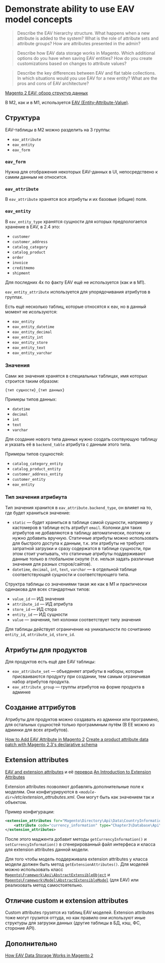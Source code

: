 # Demonstrate ability to use EAV model concepts

>Describe the EAV hierarchy structure. What happens when a new attribute is added to the system? What is the role of attribute sets and attribute groups? How are attributes presented in the admin?

>Describe how EAV data storage works in Magento. Which additional options do you have when saving EAV entities? How do you create customizations based on changes to attribute values?

>Describe the key differences between EAV and flat table collections. In which situations would you use EAV for a new entity? What are the pros and cons of EAV architecture?

[Magento 2 EAV: обзор структур данных](https://habr.com/ru/post/441122/)

В M2, как и в M1, используется [EAV (Entity-Attribute-Value)](https://en.wikipedia.org/wiki/Entity%E2%80%93attribute%E2%80%93value_model). 

## Структура

EAV-таблицы в M2 можно разделить на 3 группы:

* `eav_attribute`
* `eav_entity`
* `eav_form`

### `eav_form`

Нужна для отображения некоторых EAV-данных в UI, непосредствено к самим данным не относится.

### `eav_attribute`

В `eav_attribute` хранятся все атрибуты и их базовые (общие) поля.

### `eav_entity`

В `eav_entity_type` хранятся сущности для которых предпологается хранение в EAV, в 2.4 это:

* `customer`
* `customer_address`
* `catalog_category`
* `catalog_product`
* `order`
* `invoice`
* `creditmemo`
* `shipment`

Для последних 4х по факту EAV ещё не используется (как и в M1).

`eav_entity_attribute` используется для упорядочивания атрибутов в группах.

Есть ещё несколько таблиц, которые относятся к eav, но в данный момент не исользуются:

* `eav_entity`
* `eav_entity_datetime`
* `eav_entity_decimal`
* `eav_entity_int`
* `eav_entity_store`
* `eav_entity_text`
* `eav_entity_varchar`

### Значения

Сами же значения хранятся в специальных таблицах, имя которых строится таким образом:
```
{тип сущности}_{тип данных}
```

Примеры типов данных:

* `datetime`
* `decimal`
* `int`
* `text`
* `varchar`

Для создание нового типа данных нужно создать соотвующую таблицу и указать её в `backend_table` атрибута с данным этого типа.

Примеры типов сущностей:

* `catalog_category_entity`
* `catalog_product_entity`
* `customer_address_entity`
* `customer_entity`
* `eav_entity`

### Тип значения атрибиута

Тип значения хранится в `eav_attribute.backend_type`, он влияет на то, где будет храниться значение:

* `static` — будет храниться в таблице самой сущности, например у кастомеров в таблице есть атрибут `email`. Колонки для таких атрибутов не добавляются в таблицу автоматически, поэтому их нужно добавить вручную. Статичные атрибуты можно использовать для быстрого доступа к данным, т.к. эти атрибуты не требуют затратной загрузки и сразу содержатся в таблице сущности, при этом стоит учитывать, что статичные атрибуты поддерживают данные только в глобальном скоупе (т.е. нельзя задать различные значения для разных сторов/сайтов).
* `datetime`, `decimal`, `int`, `text`, `varchar` — в отдельной таблице соответствующей сущности и соответствующего типа.

Структра таблицы со значениями такая же как в M1 и практически одинакова для всех стандартных типов:

* `value_id` — ИД значения
* `attribute_id` — ИД атрибута
* `store_id` — ИД стора
* `entity_id` — ИД сущности
* `value` — значения, тип колонки соответствует типу значения

Для таблицы действует ограничение на уникальности по сочитанию `entity_id`, `attribute_id`, `store_id`.

## Атрибуты для продуктов

Для продуктов есть ещё две EAV таблицы:

* `eav_attribute_set` — объеденяет атрибуты в наборы, которые присваиваются продукту при создании, тем самым ограничивая набор атрибутов продукта.
* `eav_attribute_group` — группы атрибутов на форме продукта в админке

## Создание аттрибутов

Атрибуты для продуктов можно создавать из админки или программно, для остальных сущностей только программным путём (В EE можно из админки для всех атрибутов).

[How to Add EAV Attribute in Magento 2](https://www.mageplaza.com/devdocs/how-create-eav-attribute-magento-2.html)
[Create a product attribute data patch with Magento 2.3's declarative schema](https://markshust.com/2019/02/19/create-product-attribute-data-patch-magento-2.3-declarative-schema/)

## Extension attributes

[EAV and extension attributes](https://devdocs.magento.com/guides/v2.4/extension-dev-guide/attributes.html) и её [перевод](https://sfhub.ru/?p=448)
[An Introduction to Extension Attributes](https://store.fooman.co.nz/blog/an-introduction-to-extension-attributes.html)

Extension attributes позволяют добавлять дополнительные поле к моделям. Они конфигурируются в _`<module-dir>`/etc/extension\_attrubutes.xml_. Они могут быть как значением так и объектом.  

Пример конфигурации:
```xml
<extension_attributes for="Magento\Directory\Api\Data\CountryInformationInterface">
    <attribute code="currency_information" type="Chapter3\Database\Api\Data\CurrencyInformationInterface" />
</extension_attributes>
```
После этого маджента добавит методы `getCurrencyInformation()` и `setCurrencyInformation()` в сгенерированный файл интерфеса и класса для extension attributes данной модели.

Для того чтобы модель поддерживала extension attributes у класса модели должен быть метод `getExtensionAttributes()`. Для моделей можно использовать класс [`Magento\Framework\Api\AbstractExtensibleObject`](https://github.com/magento/magento2/blob/2.4/lib/internal/Magento/Framework/Api/AbstractExtensibleObject.php) и [`Magento\Framework\Model\AbstractExtensibleModel`](https://github.com/magento/magento2/blob/2.4/lib/internal/Magento/Framework/Model/AbstractExtensibleModel.php) (для EAV) или реализовать метод самостоятельно.

## Отличие custom и extension attributes

Custom attributes грузятся из таблиц EAV моделей. Extension attributes тоже могут грузится оттуда, но как правило они используют иные структуры для загрузки данных (другие таблицы в БД, кэш, ФС, стороние API).

## Дополнительно

[How EAV Data Storage Works in Magento 2](https://belvg.com/blog/how-eav-data-storage-works-in-magento-2.html)
